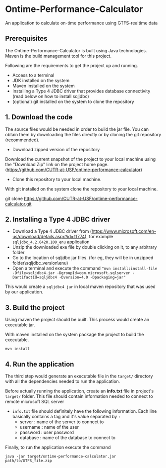 # Ontime-Performance-Calculator
An application to calculate on-time performance using GTFS-realtime data
## Prerequisites

The Ontime-Performance-Calculator is built using Java technologies. Maven is the build management tool for this project. 

Following are the requirements to get the project up and running.

* Access to a terminal
* JDK installed on the system
* Maven installed on the system
* Installing a Type 4 JDBC driver that provides database connectivity (read below on how to install sqljdbc)
* (optional) git installed on the system to clone the repository

## 1. Download the code

The source files would be needed in order to build the jar file. You can obtain them by downloading the files directly or by cloning the git repository (recommended).

  - Download zipped version of the repository

Download the current snapshot of the project to your local machine using the "Download Zip" link on the project home page. (https://github.com/CUTR-at-USF/ontime-performance-calculator)

  - Clone this repository to your local machine.

With git installed on the system clone the repository to your local machine.

git clone https://github.com/CUTR-at-USF/ontime-performance-calculator.git

## 2. Installing a Type 4 JDBC driver

  * Download a Type 4 JDBC driver from (https://www.microsoft.com/en-us/download/details.aspx?id=11774), for example `sqljdbc_4.2.6420.100_enu` application 
  * Unzip the downloaded exe file by double clicking on it, to any arbitrary folder
  * Go to the location of sqljdbc jar files. (for eg, they will be in unzipped folder\sqljdbc_version\enu)
  * Open a terminal and execute the command `"mvn install:install-file -Dfile=sqljdbc4.jar -DgroupId=com.microsoft.sqlserver -DartifactId=sqljdbc4 -Dversion=4.0 -Dpackaging=jar"`

This would create a `sqljdbc4 jar` in local maven repository that was used by our application.

## 3. Build the project

Using maven the project should be built. This process would create an executable jar.

With maven installed on the system package the project to build the executable.

`mvn install`

## 4. Run the application

The third step would generate an executable file in the `target/` directory with all the dependencies needed to run the application.

Before actually running the application, create an **info.txt** file in project's `target/` folder. This file should contain information needed to connect to remote microsoft SQL server
  - `info.txt` file should definitely have the following information. Each line basically contains a tag and it's value separated by `:` 
    * server : name of the server to connect to
    * username : name of the user
    * password : user password
    * database : name of the database to connect to
  
Finally, to run the application execute the command

`java -jar target/ontime-performance-calculator.jar path/to/GTFS_file.zip`
